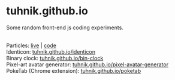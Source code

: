 # tuhnik.github.io

Some random front-end js coding experiments.<br>
<br>

Particles: [live](https://tuhnik.github.io/particles/) | [code](https://github.com/tuhnik/tuhnik.github.io/tree/master/particles)<br>
Identicon: [tuhnik.github.io/identicon](https://tuhnik.github.io/identicon/)<br>
Binary clock: [tuhnik.github.io/bin-clock](https://tuhnik.github.io/bin-clock/)<br>
Pixel-art avatar generator: [tuhnik.github.io/pixel-avatar-generator](https://tuhnik.github.io/pixel-avatar-generator/)<br>
PokeTab (Chrome extension): [tuhnik.github.io/poketab](https://tuhnik.github.io/poketab/)<br>